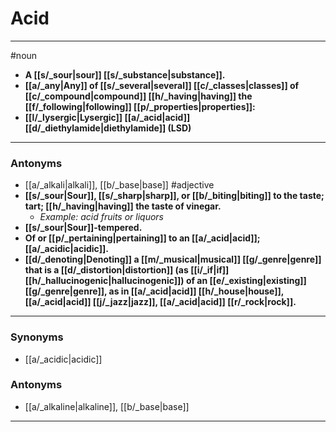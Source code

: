 # Acid
---
#noun
- **A [[s/_sour|sour]] [[s/_substance|substance]].**
- **[[a/_any|Any]] of [[s/_several|several]] [[c/_classes|classes]] of [[c/_compound|compound]] [[h/_having|having]] the [[f/_following|following]] [[p/_properties|properties]]:**
- **[[l/_lysergic|Lysergic]] [[a/_acid|acid]] [[d/_diethylamide|diethylamide]] (LSD)**
---
### Antonyms
- [[a/_alkali|alkali]], [[b/_base|base]]
#adjective
- **[[s/_sour|Sour]], [[s/_sharp|sharp]], or [[b/_biting|biting]] to the taste; tart; [[h/_having|having]] the taste of vinegar.**
	- _Example: acid fruits or liquors_
- **[[s/_sour|Sour]]-tempered.**
- **Of or [[p/_pertaining|pertaining]] to an [[a/_acid|acid]]; [[a/_acidic|acidic]].**
- **[[d/_denoting|Denoting]] a [[m/_musical|musical]] [[g/_genre|genre]] that is a [[d/_distortion|distortion]] (as [[i/_if|if]] [[h/_hallucinogenic|hallucinogenic]]) of an [[e/_existing|existing]] [[g/_genre|genre]], as in [[a/_acid|acid]] [[h/_house|house]], [[a/_acid|acid]] [[j/_jazz|jazz]], [[a/_acid|acid]] [[r/_rock|rock]].**
---
### Synonyms
- [[a/_acidic|acidic]]
### Antonyms
- [[a/_alkaline|alkaline]], [[b/_base|base]]
---
